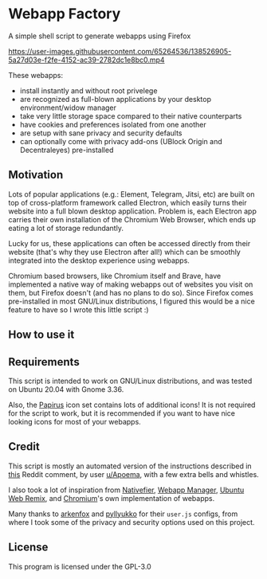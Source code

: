 # Webapp Factory

A simple shell script to generate webapps using Firefox

https://user-images.githubusercontent.com/65264536/138526905-5a27d03e-f2fe-4152-ac39-2782dc1e8bc0.mp4

These webapps:

- install instantly and without root privelege
- are recognized as full-blown applications by your desktop environment/widow manager
- take very little storage space compared to their native counterparts
- have cookies and preferences isolated from one another
- are setup with sane privacy and security defaults
- can optionally come with privacy add-ons (UBlock Origin and Decentraleyes) pre-installed

## Motivation

Lots of popular applications (e.g.: Element, Telegram, Jitsi, etc) are built on top of cross-platform framework called Electron, which easily turns their website into a full blown desktop application. Problem is, each Electron app carries their own installation of the Chromium Web Browser, which ends up eating a lot of storage redundantly.

Lucky for us, these applications can often be accessed directly from their website (that's why they use Electron after all!) which can be smoothly integrated into the desktop experience using webapps.

Chromium based browsers, like Chromium itself and Brave, have implemented a native way of making webapps out of websites you visit on them, but Firefox doesn't (and has no plans to do so). Since Firefox comes pre-installed in most GNU/Linux distributions, I figured this would be a nice feature to have so I wrote this little script :)

## How to use it

## Requirements

This script is intended to work on GNU/Linux distributions, and was tested on Ubuntu 20.04 with Gnome 3.36.

Also, the [Papirus](https://github.com/PapirusDevelopmentTeam/papirus-icon-theme/) icon set contains lots of additional icons! It is not required for the script to work, but it is recommended if you want to have nice looking icons for most of your webapps.

## Credit

This script is mostly an automated version of the instructions described in [this](https://www.reddit.com/r/firefox/comments/li2lqg/comment/gn2sltw/) Reddit comment, by user [u/Apoema](https://www.reddit.com/user/Apoema/), with a few extra bells and whistles.

I also took a lot of inspiration from [Nativefier](https://github.com/nativefier/nativefier), [Webapp Manager](https://github.com/linuxmint/webapp-manager), [Ubuntu Web Remix](https://github.com/Ubuntu-Web/wadk), and [Chromium](https://www.chromium.org/)'s own implementation of webapps.

Many thanks to [arkenfox](https://github.com/arkenfox) and [pyllyukko](https://github.com/pyllyukko) for their `user.js` configs, from where I took some of the privacy and security options used on this project.

## License

This program is licensed under the GPL-3.0
